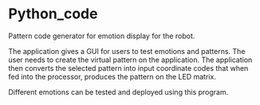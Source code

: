 # Python_code

Pattern code generator for emotion display for the robot. 

The application gives a GUI for users to test emotions and patterns. The user needs to create the virtual pattern on the application. The application then converts the selected pattern into input coordinate codes that when fed into the processor, produces the pattern on the LED matrix.

Different emotions can be tested and deployed using this program.
